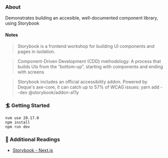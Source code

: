 ### About
Demonstrates building an accesible, well-documented component library, using Storybook

#### Notes
> Storybook is a frontend workshop for building UI components and pages in isolation.

> Component-Driven Development (CDD) methodology: A process that builds UIs from the “bottom-up”, starting with components and ending with screens

> Storybook includes an official accessibility addon. Powered by Deque's axe-core, it can catch up to 57% of WCAG issues: yarn add --dev @storybook/addon-a11y

### 🏄 Getting Started
```
nvm use 20.17.0
npm install
npm run dev
```

### 📑 Additional Readings
- [Storybook - Next.js](https://storybook.js.org/docs/get-started/frameworks/nextjs?renderer=react)
